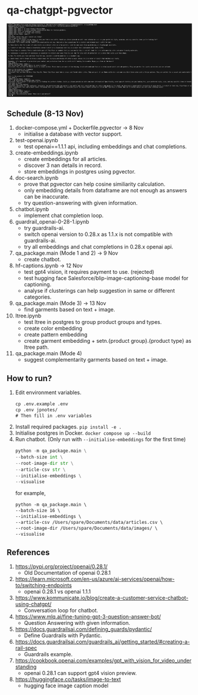 # qa-chatgpt-pgvector

![sample](resources/sample.png)

## Schedule (8-13 Nov)
1. docker-compose.yml + Dockerfile.pgvector -> 8 Nov
    - initialise a database with vector support.
1. test-openai.ipynb
    - test openai==1.1.1 api, including embeddings and chat completions.
2. create-embeddings.ipynb
    - create embeddings for all articles.
    - discover 3 nan details in record.
    - store embeddings in postgres using pgvector.
3. doc-search.ipynb
    - prove that pgvector can help cosine similiarity calculation.
    - only embedding details from dataframe are not enough as answers can be inaccurate.
    - try question-answering with given information.
4. chatbot.ipynb
    - implement chat completion loop.
5. guardrail_openai-0-28-1.ipynb
    - try guardrails-ai.
    - switch openai version to 0.28.x as 1.1.x is not compatible with guardrails-ai.
    - try all embeddings and chat completions in 0.28.x openai api.
6. qa_package.main (Mode 1 and 2) -> 9 Nov
    - create chatbot.
7. hf-captions.ipynb -> 12 Nov
    - test gpt4 vision, it requires payment to use. (rejected)
    - test hugging face Salesforce/blip-image-captioning-base model for captioning.
    - analyse if clusterings can help suggestion in same or different categories.
8. qa_package.main (Mode 3) -> 13 Nov
    - find garments based on text + image.
9. ltree.ipynb
    - test ltree in postgres to group product groups and types.
    - create color embedding
    - create pattern embedding
    - create garment embedding + setn.{product group}.{product type} as ltree path.
10. qa_package.main (Mode 4)
    - suggest complementarity garments based on text + image.


## How to run?
1. Edit environment variables.
    ```
    cp .env.example .env
    cp .env jpnotes/
    # Then fill in .env variables
    ```
1. Install required packages. `pip install -e .`
2. Initialise postgres in Docker. `docker compose up --build`
3. Run chatbot. (Only run with `--initialise-embeddings` for the first time)
    ```python
    python -m qa_package.main \
    --batch-size int \
    --root-image-dir str \
    --article-csv str \
    --initialise-embeddings \
    --visualise
    ```
    for example,
    ```
    python -m qa_package.main \
    --batch-size 16 \
    --initialise-embeddings \
    --article-csv /Users/spare/Documents/data/articles.csv \
    --root-image-dir /Users/spare/Documents/data/images/ \
    --visualise
    ```

## References
1. https://pypi.org/project/openai/0.28.1/
    - Old Documentation of openai 0.28.1
2. https://learn.microsoft.com/en-us/azure/ai-services/openai/how-to/switching-endpoints
    - openai 0.28.1 vs openai 1.1.1
3. https://www.kommunicate.io/blog/create-a-customer-service-chatbot-using-chatgpt/
    - Conversation loop for chatbot.
4. https://www.mlq.ai/fine-tuning-gpt-3-question-answer-bot/
    - Question Answering with given information.
5. https://docs.guardrailsai.com/defining_guards/pydantic/
    - Define Guardrails with Pydantic.
6. https://docs.guardrailsai.com/guardrails_ai/getting_started/#creating-a-rail-spec
    - Guardrails example.
7. https://cookbook.openai.com/examples/gpt_with_vision_for_video_understanding
    - openai 0.28.1 can support gpt4 vision preview.
8. https://huggingface.co/tasks/image-to-text
    - hugging face image caption model
